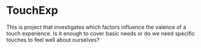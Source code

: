 # TouchExp
This is project that investigates which factors influence the valence of a touch experience. Is it enough to cover basic needs or do we need specific touches to feel well about ourselves?
